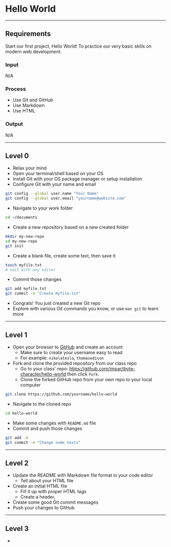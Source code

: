 # Hello World

--------------------------------------------------------------------------------

## Requirements

Start our first project, Hello World! To practice our very basic skills on modern web development.

### Input

N/A

### Process

- Use Git and GitHub
- Use Markdown
- Use HTML

### Output

N/A

--------------------------------------------------------------------------------

## Level 0

- Relax your mind
- Open your terminal/shell based on your OS
- Install Git with your OS package manager or setup installation
- Configure Git with your name and email

```sh
git config --global user.name "Your Name"
git config --global user.email "yourname@website.com"
```

- Navigate to your work folder

```sh
cd ~/documents
```

- Create a new repository based on a new created folder

```sh
mkdir my-new-repo
cd my-new-repo
git init
```

- Create a blank file, create some text, then save it

```sh
touch myfile.txt
# edit with any editor
```

- Commit those changes

```sh
git add myfile.txt
git commit -m "Create myfile.txt"
```

- Congrats! You just created a new Git repo
- Explore with various Git commands you know, or use `man git` to learn more

--------------------------------------------------------------------------------

## Level 1

- Open your browser to [GitHub](https://github.com) and create an account
  - Make sure to create your username easy to read
  - For example: `nikolatesla`, `thomasedison`
- Fork and clone the provided repository from our class repo
  - Go to your class' repo: <https://github.com/impactbyte-character/hello-world> then click `Fork`.
  - Clone the forked GitHub repo from your own repo to your local computer

```sh
git clone https://github.com/yourname/hello-world
```

- Navigate to the cloned repo

```sh
cd hello-world
```

- Make some changes with `README.md` file
- Commit and push those changes

```sh
git add -A
git commit -m "Change some texts"
```

--------------------------------------------------------------------------------

## Level 2

- Update the README with Markdown file format in your code editor
  - Tell about your HTML file
- Create an initial HTML file
  - Fill it up with proper HTML tags
  - Create a header,
- Create some good Git commit messages
- Push your changes to GitHub

--------------------------------------------------------------------------------

## Level 3

-
